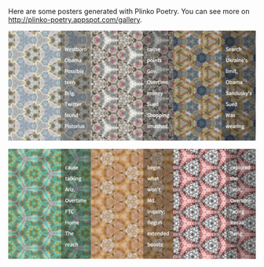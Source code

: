 Here are some posters generated with Plinko Poetry. You can see more on http://plinko-poetry.appspot.com/gallery.

![Poster set 1](../project_images/poster_example1.jpg?raw=true "Poster set 1")

![Poster set 2](../project_images/poster_example2.jpg?raw=true "Poster set 2")




